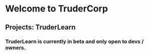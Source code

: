 # Welcome to TruderCorp

## Projects: TruderLearn

### TruderLearn is currently in beta and only open to devs / owners.
